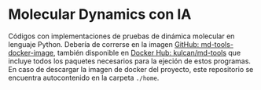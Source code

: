 # Molecular Dynamics con IA

Códigos con implementaciones de pruebas de dinámica molecular en lenguaje Python. Debería de correrse en la imagen [GitHub: md-tools-docker-image](https://github.com/kulcan/md-tools-docker-image), también disponible en [Docker Hub: kulcan/md-tools](https://hub.docker.com/r/kulcan/md-tools) que incluye todos los paquetes necesarios para la ejeción de estos programas. En caso de descargar la imagen de docker del proyecto, este repositorio se encuentra autocontenido en la carpeta ```./home```.
